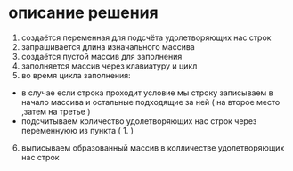 # описание решения 
1. создаётся переменная для подсчёта удолетворяющих нас строк 
2. запрашивается длина изначального массива
3. создаётся пустой массив для заполнения 
4. заполняется массив через клавиатуру и цикл 
5. во время цикла заполнения:
* в случае если строка проходит условие мы строку записываем в начало массива  и остальные подходящие за ней ( на второе место ,затем на третье ) 
* подсчитываем количество удолетворяющих нас строк через переменнуюю из пункта ( 1. )
6. выписываем образованный массив в колличестве удолетворяющих нас строк